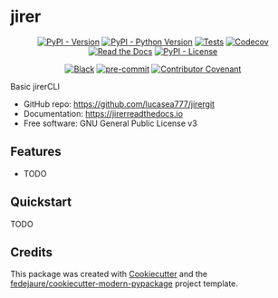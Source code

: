 
# jirer


<div align="center">

[![PyPI - Version](https://img.shields.io/pypi/v/jirersvg)](https://pypi.python.org/pypijirerer)
[![PyPI - Python Version](https://img.shields.io/pypi/pyversions/jirersvg)](https://pypi.python.org/pypijirerer)
[![Tests](https://github.com/lucasea777/jirerworkflows/tests/badge.svg)](https://github.com/lucasea777jirerer/actions?workflow=tests)
[![Codecov](https://codecov.io/gh/lucasea777/jirerbranch/main/graph/badge.svg)](https://codecov.io/gh/lucasea777jirerer)
[![Read the Docs](https://readthedocs.org/projects/jirerbadge/)](https:/jirerer.readthedocs.io/)
[![PyPI - License](https://img.shields.io/pypi/l/jirersvg)](https://pypi.python.org/pypijirerer)

[![Black](https://img.shields.io/badge/code%20style-black-000000.svg)](https://github.com/psf/black)
[![pre-commit](https://img.shields.io/badge/pre--commit-enabled-brightgreen?logo=pre-commit&logoColor=white)](https://github.com/pre-commit/pre-commit)
[![Contributor Covenant](https://img.shields.io/badge/Contributor%20Covenant-2.0-4baaaa.svg)](https://www.contributor-covenant.org/version/2/0/code_of_conduct/)

</div>


Basic jirerCLI


* GitHub repo: <https://github.com/lucasea777/jirergit>
* Documentation: <https://jirerreadthedocs.io>
* Free software: GNU General Public License v3


## Features

* TODO

## Quickstart

TODO

## Credits

This package was created with [Cookiecutter][cookiecutter] and the [fedejaure/cookiecutter-modern-pypackage][cookiecutter-modern-pypackage] project template.

[cookiecutter]: https://github.com/cookiecutter/cookiecutter
[cookiecutter-modern-pypackage]: https://github.com/fedejaure/cookiecutter-modern-pypackage

